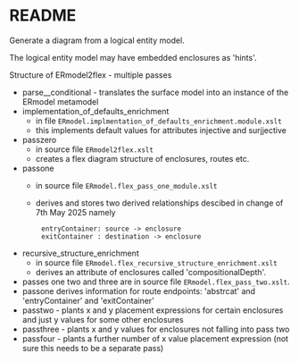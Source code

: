 # README #

Generate a diagram from a logical entity model.

The logical entity model may have embedded enclosures as 'hints'.


Structure of ERmodel2flex - multiple passes
+ parse__conditional - translates the surface model into an instance of the ERmodel metamodel
+ implementation_of_defaults_enrichment
     + in file `ERmodel.implmentation_of_defaults_enrichment.module.xslt`
     +  this implements default values for attributes injective and surjjective
+ passzero 
    +  in source file `ERmodel2flex.xslt` 
    + creates a flex diagram structure of enclosures, routes etc.
+ passone
    + in source file `ERmodel.flex_pass_one_module.xslt`
   
    + derives and stores two derived relationships descibed in change of 7th May 2025 namely
```
        entryContainer: source -> enclosure
        exitContainer : destination -> enclosure
```

+ recursive_structure_enrichment
    + in source file `ERmodel.flex_recursive_structure_enrichment.xslt` 
    + derives an attribute of enclosures called 'compositionalDepth'.
+ passes one two and three are in source file `ERmodel.flex_pass_two.xslt`.
+ passone derives information for route endpoints: 'abstrcat' and 'entryContainer' and 'exitContainer'
+ passtwo    - plants x and y placement expressions for certain enclosures and just y values for some other enclosures
+ passthree  - plants x and y values for enclosures not falling into pass two
+ passfour   - plants a further number of x value placement expression (not sure this needs to be a separate pass)


